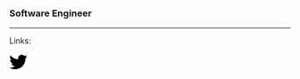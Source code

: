 ### Software Engineer
---
Links:

<p align="left">
  <a href="https://twitter.com/namestarlit">
    <img src="icons/twitter.svg" height="32" width="32">
  </a>
</p>
